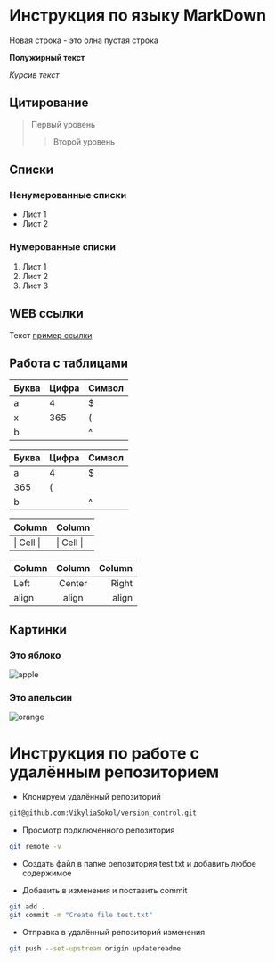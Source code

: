 # Инструкция по языку MarkDown

Новая строка - это олна пустая строка

**Полужирный текст**

*Курсив текст*

## Цитирование
> Первый уровень
>> Второй уровень

## Списки
### Ненумерованные списки
* Лист 1
* Лист 2
### Нумерованные списки
1. Лист 1
2. Лист 2
3. Лист 3

## WEB ссылки
Текст [пример ссылки](http.example.com "Всплывающая подсказка")

## Работа с таблицами

Буква | Цифра | Символ
------ | ------|----------
a      | 4     | $
x      | 365    | (
b      |       | ^  

Буква|Цифра|Символ
---|---|---
a|4|$
 |365|(
b| |^  

Column | Column
------ | ------
\| Cell \|| \| Cell \|  


Column | Column | Column
:----- | :----: | -----:
Left   | Center | Right
align  | align  | align

## Картинки

### Это яблоко

![apple](apple.jpg)

### Это апельсин

![orange](orange.png)

# Инструкция по работе с удалённым репозиторием

- Клонируем удалённый репозиторий
```sh
git@github.com:VikyliaSokol/version_control.git
```
- Просмотр подключенного репозитория 
```sh
git remote -v
```
- Создать файл в папке репозитория test.txt и добавить любое содержимое

- Добавить в изменения и поставить commit
```sh
git add .
git commit -m "Create file test.txt"
```

- Отправка в удалённый репозиторий изменения
```sh
git push --set-upstream origin updatereadme
```

